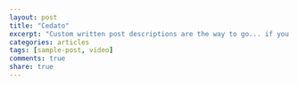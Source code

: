 ```yaml
---
layout: post
title: "Cedato"
excerpt: "Custom written post descriptions are the way to go... if you're not lazy."
categories: articles
tags: [sample-post, video]
comments: true
share: true
---
```

<br>
<div class="apester-media" data-media-id="5c52c8b07e45a0d366d62e20" data-player="true" height="512"></div><script async src="https://static.stg.apester.com/js/sdk/latest/apester-sdk.js"></script>
<br>


